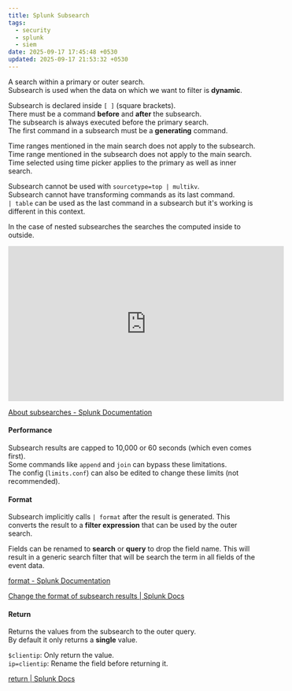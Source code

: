 ```yaml
---
title: Splunk Subsearch
tags:
  - security
  - splunk
  - siem
date: 2025-09-17 17:45:48 +0530
updated: 2025-09-17 21:53:32 +0530
---
```


A search within a primary or outer search.  
Subsearch is used when the data on which we want to filter is **dynamic**.  

Subsearch is declared inside `[ ]` (square brackets).  
There must be a command **before** and **after** the subsearch.  
The subsearch is always executed before the primary search.  
The first command in a subsearch must be a **generating** command.  

Time ranges mentioned in the main search does not apply to the subsearch.  
Time range mentioned in the subsearch does not apply to the main search.  
Time selected using time picker applies to the primary as well as inner search.  

Subsearch cannot be used with `sourcetype=top | multikv`.  
Subsearch cannot have transforming commands as its last command.  
`| table` can be used as the last command in a subsearch but it's working is different in this context.  

In the case of nested subsearches the searches the computed inside to outside.  

<iframe width="560" height="315" src="https://www.youtube-nocookie.com/embed/TiwKp-T56xQ?si=cGISyTtF46KewNyC" title="YouTube video player" frameborder="0" allow="accelerometer; autoplay; clipboard-write; encrypted-media; gyroscope; picture-in-picture; web-share" referrerpolicy="strict-origin-when-cross-origin" allowfullscreen></iframe>

[About subsearches - Splunk Documentation](https://docs.splunk.com/Documentation/Splunk/9.4.2/Search/Aboutsubsearches)

#### Performance
Subsearch results are capped to 10,000 or 60 seconds (which even comes first).  
Some commands like `append` and `join` can bypass these limitations.  
The config (`limits.conf`) can also be edited to change these limits (not recommended). 

#### Format
Subsearch implicitly calls `| format` after the result is generated. This converts the result to a **filter expression** that can be used by the outer search.  

Fields can be renamed to **search** or **query** to drop the field name. This will result in a generic search filter that will be search the term in all fields of the event data.  

[format - Splunk Documentation](https://docs.splunk.com/Documentation/Splunk/latest/SearchReference/format)

[Change the format of subsearch results \| Splunk Docs](https://help.splunk.com/en/splunk-enterprise/search/search-manual/9.3/subsearches/change-the-format-of-subsearch-results)

#### Return
Returns the values from the subsearch to the outer query.  
By default it only returns a **single** value.  

`$clientip`: Only return the value.  
`ip=clientip`: Rename the field before returning it.  

[return \| Splunk Docs](https://help.splunk.com/en/splunk-enterprise/spl-search-reference/9.1/search-commands/return)
